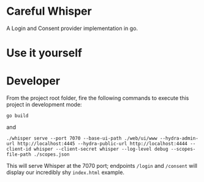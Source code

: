 # Careful Whisper
A Login and Consent provider implementation in go.

# Use it yourself

# Developer

From the project root folder, fire the following commands to execute this project in development mode:

```
go build
```

and

```
./whisper serve --port 7070 --base-ui-path ./web/ui/www --hydra-admin-url http://localhost:4445 --hydra-public-url http://localhost:4444 --client-id whisper --client-secret whisper --log-level debug --scopes-file-path ./scopes.json  
```

This will serve Whisper at the 7070 port; endpoints `/login` and `/consent` will display our incredibly shy `index.html` example.